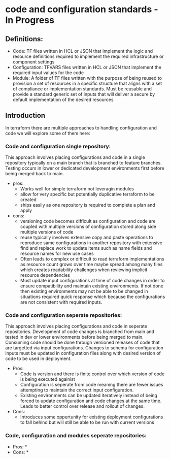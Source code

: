 # code and configuration standards - In Progress

## Definitions:
* Code: TF files written in HCL or JSON that implement the logic and resource definitions required to implement the required infrastructure or component settings
* Configuration: TFVARS files written in HCL or JSON that implement the required input values for the code
* Module: A folder of TF files written with the purpose of being reused to provision a set of resources in a specific structure that aligns with a set of compliance or implementation standards. Must be reusable and provide a standard generic set of inputs that will deliver a secure by default implementation of the desired resources

## Introduction
In terraform there are multiple approaches to handling configuration and code we will explore some of them here:
### Code and configuration single repository:
This approach involves placing configurations and code in a single repository typically on a main branch that is branched to feature branches. Testing occurs in lower or dedicated development environments first before being merged back to main.
* pros:
    * Works well for simple terraform not leveragin modules
    * allow for very specific but potentially duplicative terraform to be created
    * ships easily as one repository is required to complete a plan and apply
* cons:
    * versioning code becomes difficult as configuration and code are coupled with multiple versions of configuration stored along side multiple versions of code
    * reuse typically involves extensive copy and paste operations to reproduce same configurations in another repository with extensive find and replace work to update items such as name fields and resource names for new use cases
    * Often leads to complex or difficult to read terraform implementations as resource count grows over time maybe spread among many files which creates readability challenges when reviewing implicit resource dependencies
    * Must update input configurations at time of code changes in order to ensure compatibility and maintain existing environments. If not done then existing environments may not be able to be changed in situations required quick response which because the configurations are not consistent with required inputs.
### Code and configuration seperate repositories:
This approach involves placing configurations and code in seperate repositories. Development of code changes is branched from main and tested in dev or lower environments before being merged to main. Consuming code should be done through versioned releases of code that are targetted via input configurations. Changes to schema for configuration inputs must be updated in configuration files along with desired version of code to be used in deployment.
* Pros:
    * Code is version and there is finite control over which version of code is being executed againist
    * Configuration is seperate from code meaning there are fewer issues attempting to maintain the correct input configuration.
    * Existing environments can be updated iteratively instead of being forced to update configuration and code changes at the same time. Leads to better control over release and rollout of changes.
* Cons:
    * Introduces some oppertunity for existing deployment configurations to fall behind but will still be able to be run with current versions
### Code, configuration and modules seperate repositories:

* Pros:
    * 
* Cons:
    * 
